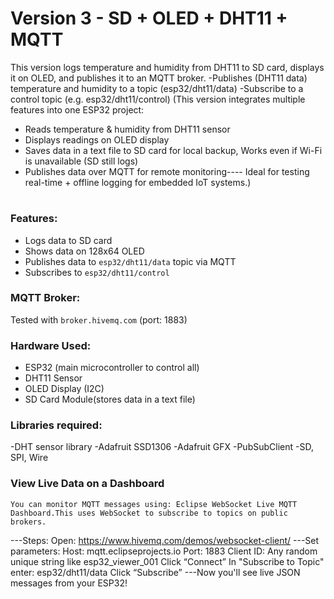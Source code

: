 # Version 3 - SD + OLED + DHT11 + MQTT

This version logs temperature and humidity from DHT11 to SD card, displays it on OLED, and publishes it to an MQTT broker.
-Publishes (DHT11 data) temperature and humidity to a topic (esp32/dht11/data)
-Subscribe to a control topic (e.g. esp32/dht11/control)
(This version integrates multiple features into one ESP32 project:
- Reads temperature & humidity from DHT11 sensor
- Displays readings on OLED display
- Saves data in  a text file to SD card for local backup, Works even if Wi-Fi is unavailable (SD still logs)
- Publishes data over MQTT for remote monitoring---- Ideal for testing real-time + offline logging for embedded IoT systems.)
#
  

### Features:
- Logs data to SD card
- Shows data on 128x64 OLED
- Publishes data to `esp32/dht11/data` topic via MQTT
- Subscribes to `esp32/dht11/control` 

### MQTT Broker:
Tested with `broker.hivemq.com` (port: 1883)

### Hardware Used:
- ESP32 (main microcontroller to control all)
- DHT11 Sensor
- OLED Display (I2C)
- SD Card Module(stores data in  a text file)
### Libraries required:
-DHT sensor library
-Adafruit SSD1306
-Adafruit GFX
-PubSubClient
-SD, SPI, Wire
### View Live Data on a Dashboard
    You can monitor MQTT messages using: Eclipse WebSocket Live MQTT Dashboard.This uses WebSocket to subscribe to topics on public brokers.
 ---Steps:
         Open: https://www.hivemq.com/demos/websocket-client/
---Set parameters:
        Host: mqtt.eclipseprojects.io
        Port: 1883
        Client ID: Any random unique string like esp32_viewer_001
        Click “Connect”
        In "Subscribe to Topic" enter: esp32/dht11/data
        Click “Subscribe”
---Now you'll see live JSON messages from your ESP32!



